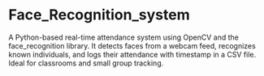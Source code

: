 # Face_Recognition_system
A Python-based real-time attendance system using OpenCV and the face_recognition library. It detects faces from a webcam feed, recognizes known individuals, and logs their attendance with timestamp in a CSV file. Ideal for classrooms and small group tracking.
